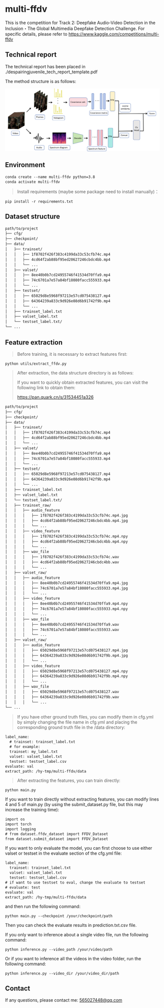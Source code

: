 # multi-ffdv
This is the competition for Track 2: Deepfake Audio-Video Detection in the Inclusion・The Global Multimedia Deepfake Detection Challenge. For specific details, please refer to https://www.kaggle.com/competitions/multi-ffdv

## Technical report

The technical report has been placed in ./despairingjuvenile_tech_report_template.pdf

The method structure is as follows:

![](assets\framework.png)

## Environment

```
conda create --name multi-ffdv python=3.8
conda activate multi-ffdv
```

> Install requirements (maybe some package need to install manually)：

```
pip install -r requirements.txt
```

## Dataset structure

```bash
path/to/project
├── cfg/
├── checkpoint/
├── data/
│   ├── trainset/
│   │   ├── 1f8702f426f383c4199da33c53cfb74c.mp4
│   │   ├── 4cd64f2ab88bf95ed20627246cbdc4bb.mp4
│   │   └── ...
│   ├── valset/
│   │   ├── 8ee40b0b7cd24955746f41534d70ffa9.mp4
│   │   ├── 74c6701a7e57a84bf18080facc555933.mp4
│   │   └── ...
│   ├── testset/
│   │   ├── 65029d8e5968f97213e57cd075438127.mp4
│   │   ├── 64364239a833c9d926e08d6b91742f9b.mp4
│   │   └── ...
│   ├── trainset_label.txt
│   ├── valset_label.txt
│   └── testset_label.txt/
└── ...
```

## Feature extraction

> Before training, it is necessary to extract features first:

```
python utils/extract_ffdv.py
```

> After extraction, the data structure directory is as follows:
>
> If you want to quickly obtain extracted features, you can visit the following link to obtain them:
>
> https://pan.quark.cn/s/31534451a326

```bash
path/to/project
├── cfg/
├── checkpoint/
├── data/
│   ├── trainset/
│   │   ├── 1f8702f426f383c4199da33c53cfb74c.mp4
│   │   ├── 4cd64f2ab88bf95ed20627246cbdc4bb.mp4
│   │   └── ...
│   ├── valset/
│   │   ├── 8ee40b0b7cd24955746f41534d70ffa9.mp4
│   │   ├── 74c6701a7e57a84bf18080facc555933.mp4
│   │   └── ...
│   ├── testset/
│   │   ├── 65029d8e5968f97213e57cd075438127.mp4
│   │   ├── 64364239a833c9d926e08d6b91742f9b.mp4
│   │   └── ...
│   ├── trainset_label.txt
│   ├── valset_label.txt
│   └── testset_label.txt/
│   ├── trainset_raw/
│   │   ├── audio_feature
│   │   │	├── 1f8702f426f383c4199da33c53cfb74c.mp4.jpg
│   │   │	├── 4cd64f2ab88bf95ed20627246cbdc4bb.mp4.jpg
│   │   │	└── ...
│   │   ├── video_feature
│   │   │	├── 1f8702f426f383c4199da33c53cfb74c.mp4.npy
│   │   │	├── 4cd64f2ab88bf95ed20627246cbdc4bb.mp4.npy
│   │   │	└── ...
│   │   ├── wav_file
│   │   │	├── 1f8702f426f383c4199da33c53cfb74c.wav
│   │   │	├── 4cd64f2ab88bf95ed20627246cbdc4bb.wav
│   │   │	└── ...
│   ├── valset_raw/
│   │   ├── audio_feature
│   │   │	├── 8ee40b0b7cd24955746f41534d70ffa9.mp4.jpg
│   │   │	├── 74c6701a7e57a84bf18080facc555933.mp4.jpg
│   │   │	└── ...
│   │   ├── video_feature
│   │   │	├── 8ee40b0b7cd24955746f41534d70ffa9.mp4.npy
│   │   │	├── 74c6701a7e57a84bf18080facc555933.mp4.npy
│   │   │	└── ...
│   │   ├── wav_file
│   │   │	├── 8ee40b0b7cd24955746f41534d70ffa9.wav
│   │   │	├── 74c6701a7e57a84bf18080facc555933.wav
│   │   │	└── ...
│   ├── valset_raw/
│   │   ├── audio_feature
│   │   │	├── 65029d8e5968f97213e57cd075438127.mp4.jpg
│   │   │	├── 64364239a833c9d926e08d6b91742f9b.mp4.jpg
│   │   │	└── ...
│   │   ├── video_feature
│   │   │	├── 65029d8e5968f97213e57cd075438127.mp4.npy
│   │   │	├── 64364239a833c9d926e08d6b91742f9b.mp4.npy
│   │   │	└── ...
│   │   ├── wav_file
│   │   │	├── 65029d8e5968f97213e57cd075438127.wav
│   │   │	├── 64364239a833c9d926e08d6b91742f9b.wav
│   │   │	└── ...
└── ...
```

> If you have other ground truth files, you can modify them in cfg.yml by simply changing the file name in cfg.yml and placing the corresponding ground truth file in the /data directory:

```
label_name:
  # trainset: trainset_label.txt
  # for example:
  trainset: my_label.txt
  valset: valset_label.txt
  testset: testset_label.csv
evaluate: val
extract_path: /hy-tmp/multi-ffdv/data
```

> After extracting the features, you can train directly:

```
python main.py
```

If you want to train directly without extracting features, you can modify lines 4 and 5 of main.py (by using the submit_dataset.py file, but this may increase the training time):

```
import os
import torch
import logging
# from dataset.ffdv_dataset import FFDV_Dataset
from dataset.submit_dataset import FFDV_Dataset
```

If you want to only evaluate the model, you can first choose to use either valset or testset in the evaluate section of the cfg.yml file:

```
label_name:
  trainset: trainset_label.txt
  valset: valset_label.txt
  testset: testset_label.csv
# if want to use testset to eval, change the evaluate to testset
# evaluate: test
evaluate: val
extract_path: /hy-tmp/multi-ffdv/data
```

 and then run the following command:

```
python main.py --checkpoint /your/checkpoint/path
```

Then you can check the evaluate results in prediction.txt.csv file. 

If you only want to inference about a single video file, run the following command:

```
python inference.py --video_path /your/video/path
```

Or if you want to inference all the videos in the video folder, run the following command:

```
python inference.py --video_dir /your/video_dir/path
```



 ## Contact
If any questions, please contact me:  565027448@qq.com
